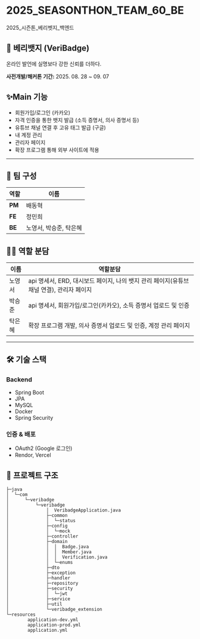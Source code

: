 # 2025_SEASONTHON_TEAM_60_BE
2025_시즌톤_베리벳지_백엔드


## 🍓 베리뱃지 (VeriBadge) 

온라인 발언에 실명보다 강한 신뢰를 더하다.


**사전개발/해커톤 기간:** 2025. 08. 28 ~ 09. 07

## ✨Main 기능
- 회원가입/로그인 (카카오)
- 자격 인증을 통한 뱃지 발급 (소득 증명서, 의사 증명서 등)
- 유튜브 채널 연결 후 고유 태그 발급 (구글)
- 내 계정 관리
- 관리자 페이지 
- 확장 프로그램 통해 외부 사이트에 적용

---

## 👥 팀 구성

| 역할 | 이름 |
| --- | --- |
| **PM** | 배동혁 |
| **FE** | 정민희 |
| **BE** | 노영서, 박승준, 탁은혜 |


## 👩‍💻 역할 분담
|       이름         |                                      역할분담                         |
| -------------------------------------- | --------------------------------------------------------------------- |
| 노영서 | api 명세서, ERD, 대시보드 페이지, 나의 뱃지 관리 페이지(유튜브 채널 연결), 관리자 페이지 |
| 박승준 | api 명세서, 회원가입/로그인(카카오), 소득 증명서 업로드 및 인증 |
| 탁은혜 | 확장 프로그램 개발, 의사 증명서 업로드 및 인증, 계정 관리 페이지 |

---

## 🛠 기술 스택

### Backend

- Spring Boot
- JPA
- MySQL
- Docker
- Spring Security

### 인증 & 배포

- OAuth2 (Google 로그인)
- Rendor, Vercel

## 🌳 프로젝트 구조
```
├─java
│  └─com
│      └─veribadge
│          └─veribadge
│              │  VeribadgeApplication.java
│              ├─common
│              │  └─status
│              ├─config
│              │  └─mock
│              ├─controller
│              ├─domain
│              │  │  Badge.java
│              │  │  Member.java
│              │  │  Verification.java
│              │  └─enums
│              ├─dto
│              ├─exception
│              ├─handler
│              ├─repository
│              ├─security
│              │  └─jwt
│              ├─service
│              ├─util
│              └─veribadge_extension
└─resources
        application-dev.yml
        application-prod.yml
        application.yml
```
